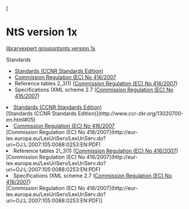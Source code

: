 [

# NtS version 1x

<a href="/library" style="text-transform:lowercase;">Library</a><a href="/library/expert_groups" style="text-transform:lowercase;">Expert Groups</a><a href="/library/expert_groups/nts" style="text-transform:lowercase;">NtS</a><a href="/library/expert_groups/nts/nts_version_1x" style="text-transform:lowercase;">NtS version 1x</a>  
  


Standards



*   [Standards (CCNR Standards Edition)](http://www.ccr-zkr.org/13020700-en.html#05)
*   [Commission Regulation (EC) No 416/2007](http://eur-lex.europa.eu/LexUriServ/LexUriServ.do?uri=OJ:L:2007:105:0088:0253:EN:PDF)
*   Reference tables 2\_3(1) ([Commission Regulation (EC) No 416/2007](http://eur-lex.europa.eu/LexUriServ/LexUriServ.do?uri=OJ:L:2007:105:0088:0253:EN:PDF))&nbsp;
*   Specifications (XML scheme 2.7 ([Commission Regulation (EC) No 416/2007](http://eur-lex.europa.eu/LexUriServ/LexUriServ.do?uri=OJ:L:2007:105:0088:0253:EN:PDF))

<li><a href="http://www.ccr-zkr.org/13020700-en.html#05">Standards (CCNR Standards Edition)</a></li>[Standards (CCNR Standards Edition)](http://www.ccr-zkr.org/13020700-en.html#05)<li><a href="http://eur-lex.europa.eu/LexUriServ/LexUriServ.do?uri=OJ:L:2007:105:0088:0253:EN:PDF">Commission Regulation (EC) No 416/2007</a></li>[Commission Regulation (EC) No 416/2007](http://eur-lex.europa.eu/LexUriServ/LexUriServ.do?uri=OJ:L:2007:105:0088:0253:EN:PDF)<li>Reference tables 2\_3(1) (<a href="http://eur-lex.europa.eu/LexUriServ/LexUriServ.do?uri=OJ:L:2007:105:0088:0253:EN:PDF">Commission Regulation (EC) No 416/2007</a>)&nbsp;</li>[Commission Regulation (EC) No 416/2007](http://eur-lex.europa.eu/LexUriServ/LexUriServ.do?uri=OJ:L:2007:105:0088:0253:EN:PDF)<li>Specifications (XML scheme 2.7 (<a href="http://eur-lex.europa.eu/LexUriServ/LexUriServ.do?uri=OJ:L:2007:105:0088:0253:EN:PDF">Commission Regulation (EC) No 416/2007</a>)</li>[Commission Regulation (EC) No 416/2007](http://eur-lex.europa.eu/LexUriServ/LexUriServ.do?uri=OJ:L:2007:105:0088:0253:EN:PDF)]